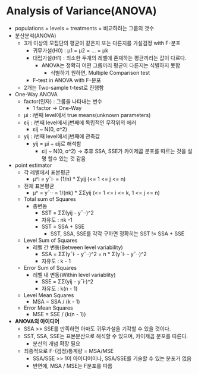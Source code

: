 # Analysis of Variance(ANOVA)
* populations = levels = treatments = 비교하려는 그룹의 갯수
* 분산분석(ANOVA)
    * 3개 이상의 모집단의 평균이 같은지 또는 다른지를 가설검정 with F-분포
        * 귀무가설(H0) : μ1 = μ2 = ... = μk
        * 대립가설(H1) : 최소한 두개의 레벨에 존재하는 평균끼리는 값이 다르다.
            * ANOVA는 정확히 어떤 그룹끼리 평균이 다른지는 식별하지 못함
                * 식별하기 원하면, Multiple Comparison test
        * F-test in ANOVA with F-분포
    * 2개는 Two-sample t-test로 진행함
* One-Way ANOVA
    * factor(인자) : 그룹을 나타내는 변수
        * 1 factor ->  One-Way
    * μi : i번째 level에서 true means(unknown parameters)
    * εij : i번째 level에서 j번째에 독립적인 무작위의 에러
        * εij ~ N(0, σ^2)
    * yij : i번째 level에서 j번째에 관측값
        * yij = μi + εij로 해석함
             * εij ~ N(0, σ^2) -> 추후 SSA, SSE가 카이제곱 분포를 따르는 것을 설명 할수 있는 것 같음
* point estimator
    * 각 레벨에서 표본평균
        * μ^i = y¯i· = (1/n) * Σyij (<= 1 <= j <= n)
    * 전체 표본평균
        * μ^ = y¯·· = 1/(nk) * ΣΣyij (<= 1 <= i <= k, 1 <= j <= n)
    * Total sum of Squares
        * 총변동
            * SST = ΣΣ(yij - y¯··)^2
            * 자유도 : nk -1
            * SST = SSA + SSE
                * SST, SSA, SSE를 각각 구하면 정확히는 SST != SSA + SSE
    * Level Sum of Squares
        * 레벨 간 변동(Between level variability)
            * SSA = ΣΣ(y¯i· - y¯··)^2 = n * Σ(y¯i· - y¯··)^2
            * 자유도 : k - 1
    * Error Sum of Squares
        * 레벨 내 변동(Within level variablity)
            * SSE = ΣΣ(yij - y¯i·)^2
            * 자유도 : k(n - 1)
    * Level Mean Squares
        * MSA = SSA / (k - 1)
    * Error Mean Squares
        * MSE = SSE / (k(n - 1))
* **ANOVA의 아이디어**
    * SSA >> SSE를 만족하면 아마도 귀무가설을 기각할 수 있을 것이다.
    * SST, SSA, SSE는 표본분산으로 해석할 수 있으며, 카이제곱 분포를 따른다.
        * 분산의 개념 확장 필요
    * 최종적으로 F-(검정)통계량 = MSA/MSE
        * SSA/SSE >> 1이 아이디어이나, SSA/SSE를 기술할 수 있는 분포가 없음
        * 반면에, MSA / MSE는 F분포를 따름
    